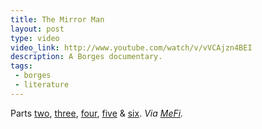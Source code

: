 ```yaml
---
title: The Mirror Man
layout: post
type: video
video_link: http://www.youtube.com/watch/v/vVCAjzn4BEI
description: A Borges documentary.
tags:
 - borges
 - literature
---
```

Parts [two](http://www.youtube.com/watch?v=CklWPotXD4o), [three](http://www.youtube.com/watch?v=z63vZYgdvPM), [four](http://www.youtube.com/watch?v=uyYfAlyE7Vk), [five](http://www.youtube.com/watch?v=QodRmvP3pos) & [six](http://www.youtube.com/watch?v=3Jk_fO7dMS8). _Via [MeFi](http://www.metafilter.com/83886/Dreamtigers)._